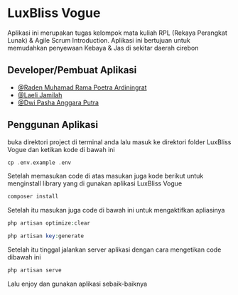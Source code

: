 # LuxBliss Vogue

Aplikasi ini merupakan tugas kelompok mata kuliah RPL (Rekaya Perangkat Lunak) & Agile Scrum Introduction. Aplikasi ini bertujuan untuk memudahkan penyewaan Kebaya & Jas di sekitar daerah cirebon

## Developer/Pembuat Aplikasi

- [@Raden Muhamad Rama Poetra Ardiningrat](https://www.instagram.com/rramapoetra/)
- [@Laeli Jamilah](https://www.instagram.com/laelijmilh/)
- [@Dwi Pasha Anggara Putra](https://www.instagram.com/dwi_pasha_/)


## Penggunan Aplikasi

buka direktori project di terminal anda lalu masuk ke direktori folder LuxBliss Vogue dan ketikan kode di bawah ini
```php
cp .env.example .env
```

Setelah memasukan code di atas masukan juga kode berikut untuk menginstall library yang di gunakan aplikasi LuxBliss Vogue
```php
composer install
```

Setelah itu masukan juga code di bawah ini untuk mengaktifkan apliasinya
```php
php artisan optimize:clear
```
```php
php artisan key:generate
```

Setelah itu tinggal jalankan server aplikasi dengan cara mengetikan code dibawah ini
``` php
php artisan serve
```

Lalu enjoy dan gunakan aplikasi sebaik-baiknya
